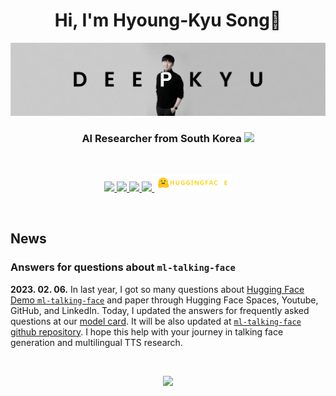 <h1 align="center">Hi, I'm Hyoung-Kyu Song👋</h1>

<p align="center">
<a href="https://deepkyu.me">
<img src="https://raw.githubusercontent.com/deepkyu/deepkyu.github.io/master/static/img/background_cropped.png">
</a>
</p>

<h3 align="center">AI Researcher from South Korea <img src="https://em-content.zobj.net/thumbs/120/toss-face/342/flag-south-korea_1f1f0-1f1f7.png" width=16></h3>

<br/>

<p align="center">
    <a href="https://github.com/deepkyu">
    <img src="https://img.shields.io/badge/github-%23121011.svg?style=for-the-badge&logo=github&logoColor=white">
    </a>
    <a href="https://www.youtube.com/@deepkyu">
    <img src="https://img.shields.io/badge/YouTube-%23FF0000.svg?style=for-the-badge&logo=YouTube&logoColor=white">
    </a>
    <a href="https://www.linkedin.com/in/deepkyu">
    <img src="https://img.shields.io/badge/linkedin-%230077B5.svg?style=for-the-badge&logo=linkedin&logoColor=white">
    </a>
    <a href="https://twitter.com/deepkyu_song">
    <img src="https://img.shields.io/badge/Twitter-%231DA1F2.svg?style=for-the-badge&logo=Twitter&logoColor=white">
    </a>
    <a href="https://huggingface.co/deepkyu">
    <img src="./static/huggingface_unofficial.svg" height=28>
    </a>
</p>

<br/>

## News

### Answers for questions about `ml-talking-face`

**2023. 02. 06.**
In last year, I got so many questions about [Hugging Face Demo `ml-talking-face`](https://huggingface.co/spaces/CVPR/ml-talking-face) and paper through Hugging Face Spaces, Youtube, GitHub, and LinkedIn. 
Today, I updated the answers for frequently asked questions at our [model card](https://huggingface.co/deepkyu/ml-talking-face). 
It will be also updated at [`ml-talking-face` github repository](https://github.com/deepkyu/ml-talking-face). 
I hope this help with your journey in talking face generation and multilingual TTS research.

<br/>


<p align="center">
    <img src="https://github-readme-stats.vercel.app/api?username=deepkyu">
</p>